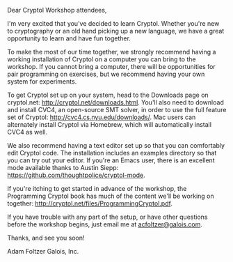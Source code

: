 Dear Cryptol Workshop attendees,

I'm very excited that you've decided to learn Cryptol. Whether
you're new to cryptography or an old hand picking up a new language,
we have a great opportunity to learn and have fun together.

To make the most of our time together, we strongly recommend having a
working installation of Cryptol on a computer you can bring to the
workshop. If you cannot bring a computer, there will be opportunities
for pair programming on exercises, but we recommend having your own
system for experiments.

To get Cryptol set up on your system, head to the Downloads page on
cryptol.net: <http://cryptol.net/downloads.html>. You'll also need to
download and install CVC4, an open-source SMT solver, in order to use
the full feature set of Cryptol:
<http://cvc4.cs.nyu.edu/downloads/>. Mac users can alternately install
Cryptol via Homebrew, which will automatically install CVC4 as well.

We also recommend having a text editor set up so that you can
comfortably edit Cryptol code. The installation includes an examples
directory so that you can try out your editor. If you're an Emacs
user, there is an excellent mode available thanks to Austin Siepp:
<https://github.com/thoughtpolice/cryptol-mode>.

If you're itching to get started in advance of the workshop, the
Programming Cryptol book has much of the content we'll be working on
together: <http://cryptol.net/files/ProgrammingCryptol.pdf>.

If you have trouble with any part of the setup, or have other
questions before the workshop begins, just email me at
acfoltzer@galois.com.

Thanks, and see you soon!

Adam Foltzer
Galois, Inc.
